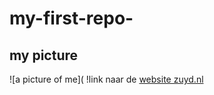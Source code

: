 # my-first-repo-
## my picture
![a picture of me](
!link naar de [website zuyd.nl](https://www.zuyd.nl/)
